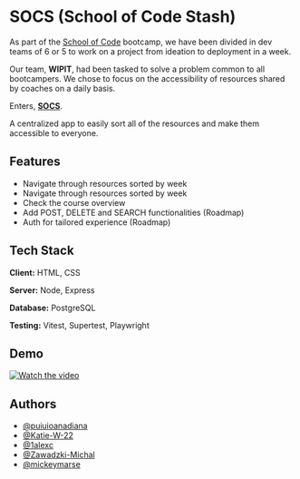 
# SOCS (School of Code Stash)

As part of the [School of Code](https://schoolofcode.co.uk/) bootcamp, we have been divided in dev teams of 6 or 5 to work on a project from ideation to deployment in a week.

Our team, **WIPIT**, had been tasked to solve a problem common to all bootcampers. We chose to focus on the accessibility of resources shared by coaches on a daily basis.  

Enters, [**SOCS**](https://socs-ui.onrender.com/).

A centralized app to easily sort all of the resources and make them accessible to everyone.


## Features

- Navigate through resources sorted by week
- Navigate through resources sorted by week
- Check the course overview
- Add POST, DELETE and SEARCH functionalities (Roadmap)
- Auth for tailored experience (Roadmap)


## Tech Stack

**Client:** HTML, CSS

**Server:** Node, Express

**Database:** PostgreSQL

**Testing:** Vitest, Supertest, Playwright


## Demo

[![Watch the video](https://img.youtube.com/vi/mxEHmPxkqgc/hqdefault.jpg)](https://www.youtube.com/watch?v=mxEHmPxkqgc)


## Authors

- [@puiuioanadiana](https://github.com/puiuioanadiana)
- [@Katie-W-22](https://github.com/Katie-W-22)
- [@1alexc](https://github.com/1alexc)
- [@Zawadzki-Michal](https://github.com/Zawadzki-Michal)
- [@mickeymarse](https://github.com/mickeymarse)

